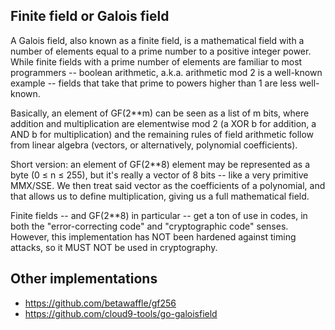## Finite field or Galois field

A Galois field, also known as a finite field, is a mathematical field with a number of elements equal to a prime number to a positive integer power. While finite fields with a prime number of elements are familiar to most programmers -- boolean arithmetic, a.k.a. arithmetic mod 2 is a well-known example -- fields that take that prime to powers higher than 1 are less well-known.

Basically, an element of GF(2**m) can be seen as a list of m bits, where addition and multiplication are elementwise mod 2 (a XOR b for addition, a AND b for multiplication) and the remaining rules of field arithmetic follow from linear algebra (vectors, or alternatively, polynomial coefficients).

Short version: an element of GF(2**8) element may be represented as a byte (0 ≤ n ≤ 255), but it's really a vector of 8 bits -- like a very primitive MMX/SSE. We then treat said vector as the coefficients of a polynomial, and that allows us to define multiplication, giving us a full mathematical field.

Finite fields -- and GF(2**8) in particular -- get a ton of use in codes, in both the "error-correcting code" and "cryptographic code" senses. However, this implementation has NOT been hardened against timing attacks, so it MUST NOT be used in cryptography.

## Other implementations

* https://github.com/betawaffle/gf256
* https://github.com/cloud9-tools/go-galoisfield
